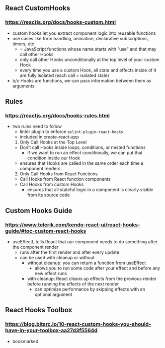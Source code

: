 ## React CustomHooks
### https://reactjs.org/docs/hooks-custom.html
- custom  hooks let you extract component logic into reusable functions
- use cases like form handling, animation, declarative subscriptions, timers, etc
  - = JavaScript functions whose name starts with ”use” and that may call other Hooks
  - only call other Hooks unconditionally at the top level of your custom Hook
  - every time you use a custom Hook, all state and effects inside of it are fully isolated (each call = isolated state)
- b/c Hooks are functions, we can pass information between them as arguments

## Rules
### https://reactjs.org/docs/hooks-rules.html
- two rules need to follow
  - linter plugin to enforce ``eslint-plugin-react-hooks``
  - included in create-react-app
  1. Only Call Hooks at the Top Level
    - Don’t call Hooks inside loops, conditions, or nested functions
      - If we want to run an effect conditionally, we can put that condition inside our Hook
    - ensures that Hooks are called in the same order each time a component renders 
  2. Only Call Hooks from React Functions
    - Call Hooks from React function components
    - Call Hooks from custom Hooks
      - ensures that all stateful logic in a component is clearly visible from its source code
 
## Custom Hooks Guide
### https://www.telerik.com/kendo-react-ui/react-hooks-guide/#toc-custom-react-hooks
- useEffectL tells React that our component needs to do something after the component render
  - runs after the first render and after every update
  - can be used with cleanup or without
    - without cleanup: you can return a function from useEffect
      - allows you to run some code after your effect and before any new effect runs
    - with cleanup: React cleans up effects from the previous render before running the effects of the next render
      - can optimize performance by skipping effects with an optional argument
      
## React Hooks Toolbox
### https://blog.bitsrc.io/10-react-custom-hooks-you-should-have-in-your-toolbox-aa27d3f5564d
- bookmarked
